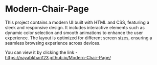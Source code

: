 # Modern-Chair-Page
This project contains a modern UI built with HTML and CSS, featuring a sleek and responsive design. It includes interactive elements such as dynamic color selection and smooth animations to enhance the user experience. The layout is optimized for different screen sizes, ensuring a seamless browsing experience across devices.

You can view it by clicking the link - https://nayabkhan123.github.io/Modern-Chair-Page/
